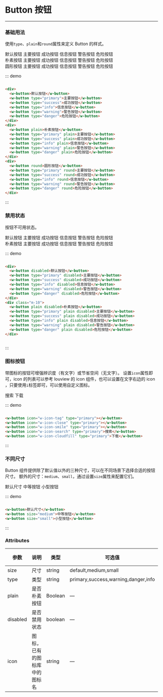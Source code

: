 # Button 按钮
----
### 基础用法
使用```type```、```plain```和```round```属性来定义 Button 的样式。

<div class="demo-block">
  <div>
    <w-button>默认按钮</w-button>
    <w-button type="primary">主要按钮</w-button>
    <w-button type="success">成功按钮</w-button>
    <w-button type="info">信息按钮</w-button>
    <w-button type="warning">警告按钮</w-button>
    <w-button type="danger">危险按钮</w-button>
  </div>
  <div class="m-10">
    <w-button plain>朴素按钮</w-button>
    <w-button type="primary" plain>主要按钮</w-button>
    <w-button type="success" plain>成功按钮</w-button>
    <w-button type="info" plain>信息按钮</w-button>
    <w-button type="warning" plain>警告按钮</w-button>
    <w-button type="danger" plain>危险按钮</w-button>
  </div>
  <div class="m-10">
    <w-button round>圆形按钮</w-button>
    <w-button type="primary" round>主要按钮</w-button>
    <w-button type="success" round>成功按钮</w-button>
    <w-button type="info" round>信息按钮</w-button>
    <w-button type="warning" round>警告按钮</w-button>
    <w-button type="danger" round>危险按钮</w-button>
  </div>
</div>

::: demo
```html

<div>
  <w-button>默认按钮</w-button>
  <w-button type="primary">主要按钮</w-button>
  <w-button type="success">成功按钮</w-button>
  <w-button type="info">信息按钮</w-button>
  <w-button type="warning">警告按钮</w-button>
  <w-button type="danger">危险按钮</w-button>
</div>
<div>
  <w-button plain>朴素按钮</w-button>
  <w-button type="primary" plain>主要按钮</w-button>
  <w-button type="success" plain>成功按钮</w-button>
  <w-button type="info" plain>信息按钮</w-button>
  <w-button type="warning" plain>警告按钮</w-button>
  <w-button type="danger" plain>危险按钮</w-button>
</div>
<div>
  <w-button round>圆形按钮</w-button>
  <w-button type="primary" round>主要按钮</w-button>
  <w-button type="success" round>成功按钮</w-button>
  <w-button type="info" round>信息按钮</w-button>
  <w-button type="warning" round>警告按钮</w-button>
  <w-button type="danger" round>危险按钮</w-button>
</div>

```
:::

### 禁用状态

按钮不可用状态。

<div class="demo-block">
  <div>
    <w-button disabled>默认按钮</w-button>
    <w-button type="primary" disabled>主要按钮</w-button>
    <w-button type="success" disabled>成功按钮</w-button>
    <w-button type="info" disabled>信息按钮</w-button>
    <w-button type="warning" disabled>警告按钮</w-button>
    <w-button type="danger" disabled>危险按钮</w-button>
  </div>
  <div class="m-10">
    <w-button plain disabled>朴素按钮</w-button>
    <w-button type="primary" plain disabled>主要按钮</w-button>
    <w-button type="success" plain disabled>成功按钮</w-button>
    <w-button type="info" plain disabled>信息按钮</w-button>
    <w-button type="warning" plain disabled>警告按钮</w-button>
    <w-button type="danger" plain disabled>危险按钮</w-button>
  </div>
</div>

::: demo
```html

<div>
  <w-button disabled>默认按钮</w-button>
  <w-button type="primary" disabled>主要按钮</w-button>
  <w-button type="success" disabled>成功按钮</w-button>
  <w-button type="info" disabled>信息按钮</w-button>
  <w-button type="warning" disabled>警告按钮</w-button>
  <w-button type="danger" disabled>危险按钮</w-button>
</div>
<div class="m-10">
  <w-button plain disabled>朴素按钮</w-button>
  <w-button type="primary" plain disabled>主要按钮</w-button>
  <w-button type="success" plain disabled>成功按钮</w-button>
  <w-button type="info" plain disabled>信息按钮</w-button>
  <w-button type="warning" plain disabled>警告按钮</w-button>
  <w-button type="danger" plain disabled>危险按钮</w-button>
</div>
  
```
:::

### 图标按钮
带图标的按钮可增强辨识度（有文字）或节省空间（无文字）。
设置```icon```属性即可，icon 的列表可以参考 louview 的 icon 组件，也可以设置在文字右边的 icon ，只要使用```i```标签即可，可以使用自定义图标。
<div class="demo-block">
  <w-button icon="w-icon-tag" type="primary"></w-button>
  <w-button icon="w-icon-close" type="primary"></w-button>
  <w-button icon="w-icon-smile" type="primary"></w-button>
  <w-button icon="w-icon-search" type="primary">搜索</w-button>
  <w-button icon="w-icon-cloudfill" type="primary">下载</w-button>
</div>

::: demo
```html

<w-button icon="w-icon-tag" type="primary"></w-button>
<w-button icon="w-icon-close" type="primary"></w-button>
<w-button icon="w-icon-smile" type="primary"></w-button>
<w-button icon="w-icon-search" type="primary">搜索</w-button>
<w-button icon="w-icon-cloudfill" type="primary">下载</w-button>

```
:::


### 不同尺寸

Button 组件提供除了默认值以外的三种尺寸，可以在不同场景下选择合适的按钮尺寸。
额外的尺寸：```medium```、```small```，通过设置```size```属性来配置它们。
<div class="demo-block">
  <w-button>默认尺寸</w-button>
  <w-button size="medium">中等按钮</w-button>
  <w-button size="small">小型按钮</w-button>
</div>

::: demo
```html

<w-button>默认尺寸</w-button>
<w-button size="medium">中等按钮</w-button>
<w-button size="small">小型按钮</w-button>

```
:::

### Attributes
| 参数      | 说明    | 类型      | 可选值       | 默认值   |
|---------- |-------- |---------- |-------------  |-------- |
| size     | 尺寸   | string  |   default,medium,small            |    —     |
| type     | 类型   | string    |   primary,success,warning,danger,info |     —    |
| plain     | 是否朴素按钮   | Boolean    | — | false   |
| disabled  | 是否禁用状态    | boolean   | —   | false   |
| icon  | 图标，已有的图标库中的图标名 | string   |  —  |  —  |
